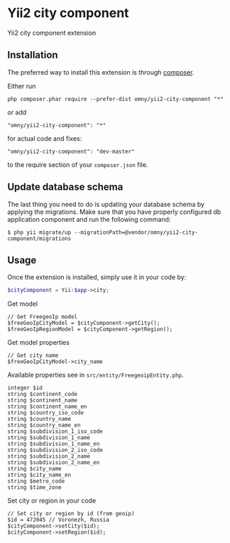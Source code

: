 Yii2 city component
===================
Yii2 city component extension

Installation
------------

The preferred way to install this extension is through [composer](http://getcomposer.org/download/).

Either run

```
php composer.phar require --prefer-dist omny/yii2-city-component "*"
```

or add

```
"omny/yii2-city-component": "*"
```

for actual code and fixes:

```
"omny/yii2-city-component": "dev-master"
```

to the require section of your `composer.json` file.

Update database schema
----------------------

The last thing you need to do is updating your database schema by applying the migrations. Make sure that you have properly configured db application component and run the following command:

```
$ php yii migrate/up --migrationPath=@vendor/omny/yii2-city-component/migrations
```

Usage
-----

Once the extension is installed, simply use it in your code by:

```php
$cityComponent = Yii:$app->city;
```

Get model

```
// Get FreegeoIp model
$freeGeoIpCityModel = $cityComponent->getCity();
$freeGeoIpRegionModel = $cityComponent->getRegion();
```

Get model properties

```
// Get city name
$freeGeoIpCityModel->city_name
```

Available properties see in `src/entity/FreegeoipEntity.php`.

```
integer $id
string $continent_code
string $continent_name
string $continent_name_en
string $country_iso_code
string $country_name
string $country_name_en
string $subdivision_1_iso_code
string $subdivision_1_name
string $subdivision_1_name_en
string $subdivision_2_iso_code
string $subdivision_2_name
string $subdivision_2_name_en
string $city_name
string $city_name_en
string $metro_code
string $time_zone
```

Set city or region in your code

```
// Set city or region by id (from geoip)
$id = 472045 // Voronezh, Russia
$cityComponent->setCity($id);
$cityComponent->setRegion($id);
```

